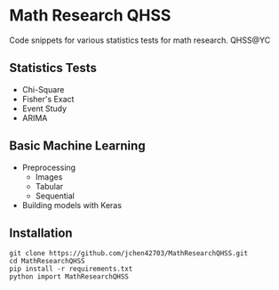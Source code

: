 # Math Research QHSS
Code snippets for various statistics tests for math research. QHSS@YC

## Statistics Tests
* Chi-Square
* Fisher's Exact
* Event Study
* ARIMA

## Basic Machine Learning
* Preprocessing 
  * Images
  * Tabular
  * Sequential
* Building models with Keras

## Installation
```
git clone https://github.com/jchen42703/MathResearchQHSS.git
cd MathResearchQHSS
pip install -r requirements.txt
python import MathResearchQHSS
```

